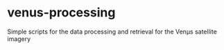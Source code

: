 # venus-processing
Simple scripts for the data processing and retrieval for the Venµs satellite imagery
